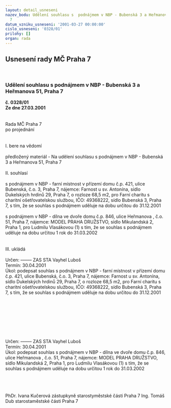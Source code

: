 ```yaml
---
layout: detail_usneseni
nazev_bodu: Udělení souhlasu s  podnájmem v NBP - Bubenská 3 a Heřmanova 51, Praha
  7
datum_vzniku_usneseni: '2001-03-27 00:00:00'
cislo_usneseni: '0328/01'
prilohy: []
organ: rada
---
```

<div id="ucUsn_pList" class="usn">
	<span><h2>Usnesení rady MČ Praha 7 </h2>
<br></span><div class="standBody">
<span><h3>Udělení souhlasu s  podnájmem v NBP - Bubenská 3 a Heřmanova 51, Praha 7</h3></span><div class="center">
		<strong>č. 0328/01</strong><br>
	</div>
<div class="center">
		<strong>Ze dne 27.03.2001</strong><br><br>
	</div>
<br>Rada MČ Praha 7<br>po projednání<br><br><br>I.	bere na vědomí<br><br> předložený materiál - Na  udělení souhlasu s podnájmem v NBP - Bubenská 3 a Heřmanova 51, Praha 7<br><br>II.	souhlasí <br><br>s podnájmem v NBP - farní místnost v přízemí domu č.p. 421, ulice Bubenská, č.o. 3, Praha 7, nájemce: Farnost u sv. Antonína, sídlo Dukelských hrdinů 29, Praha 7, o rozloze 68,5 m2, pro Farní charitu s charitní ošetřovatelskou službou, IČO: 49368222, sídlo Bubenská 3, Praha 7, s tím, že se souhlas s podnájmem uděluje na dobu určitou do 31.12.2001 <br><br>s podnájmem v NBP - dílna ve dvoře domu č.p. 846, ulice Heřmanova , č.o. 51, Praha 7, nájemce: MODEL PRAHA DRUŽSTVO, sídlo Mikulandská 2, Praha 1, pro Ludmilu Vlasákovou (1) s tím, že se souhlas s podnájmem uděluje na dobu určitou 1 rok do 31.03.2002<br><br><br>III.	ukládá <br><br> Určen:	–––––	ZAS STA Vayhel Luboš<br>Termín: 30.04.2001<br>Úkol:	podepsat souhlas s podnájmem v NBP - farní místnost v přízemí domu č.p. 421, ulice Bubenská, č.o. 3, Praha 7, nájemce: Farnost u sv. Antonína, sídlo Dukelských hrdinů 29, Praha 7, o rozloze 68,5 m2, pro Farní charitu s charitní ošetřovatelskou službou, IČO: 49368222, sídlo Bubenská 3, Praha 7, s tím, že se souhlas s podnájmem uděluje na dobu určitou do 31.12.2001 <br>  <br><br><br><br><br><br><br><br>Určen:	–––––	ZAS STA Vayhel Luboš<br>Termín: 30.04.2001<br>Úkol:	podepsat souhlas s  podnájmem v NBP - dílna ve dvoře domu č.p. 846, ulice Heřmanova , č.o. 51, Praha 7, nájemce: MODEL PRAHA DRUŽSTVO, sídlo Mikulandská 2, Praha 1, pro Ludmilu Vlasákovou (1) s tím, že se souhlas s podnájmem uděluje na dobu určitou 1 rok do 31.03.2002<br> <br> <br> <br> 	<br>PhDr. Ivana Kučerová zástupkyně starostyměstské části Praha 7	Ing. Tomáš Dub starostaměstské části Praha 7<br>	<br><br>
</div>
</div>